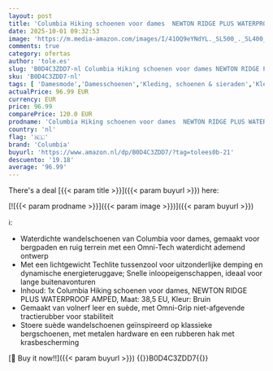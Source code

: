 ```yaml
---
layout: post
title: 'Columbia Hiking schoenen voor dames  NEWTON RIDGE PLUS WATERPROOF AMPED'
date: 2025-10-01 09:32:53
image: 'https://m.media-amazon.com/images/I/41OQ9eYNdYL._SL500_._SL400_.jpg'
comments: true
category: ofertas
author: 'tole.es'
slug: 'B0D4C3ZDD7-nl Columbia Hiking schoenen voor dames NEWTON RIDGE PLUS...'
sku: 'B0D4C3ZDD7-nl'
tags: [ 'Damesmode','Damesschoenen','Kleding, schoenen & sieraden','Kleding, schoenen en sieraden','Trainings- & outdoorschoenen dames','Trekking- & hikinglaarzen dames','Trekking- & hikingschoeisel dames','columbia','🇳🇱', ]
actualPrice: 96.99 EUR
currency: EUR
price: 96.99
comparePrice: 120.0 EUR
prodname: 'Columbia Hiking schoenen voor dames  NEWTON RIDGE PLUS WATERPROOF AMPED'
country: 'nl'
flag: '🇳🇱'
brand: 'Columbia'
buyurl: 'https://www.amazon.nl/dp/B0D4C3ZDD7/?tag=tolees0b-21'
descuento: '19.18'
average: '96.99'
---
```


There's a deal [{{< param title >}}]({{< param buyurl >}})  here:

[![{{< param prodname >}}]({{< param image >}})]({{< param buyurl >}})

ℹ️:

- Waterdichte wandelschoenen van Columbia voor dames, gemaakt voor bergpaden en ruig terrein met een Omni-Tech waterdicht ademend ontwerp
- Met een lichtgewicht Techlite tussenzool voor uitzonderlijke demping en dynamische energieteruggave; Snelle inloopeigenschappen, ideaal voor lange buitenavonturen
- Inhoud: 1x Columbia Hiking schoenen voor dames, NEWTON RIDGE PLUS WATERPROOF AMPED, Maat: 38,5 EU, Kleur: Bruin
- Gemaakt van volnerf leer en suède, met Omni-Grip niet-afgevende tractierubber voor stabiliteit
- Stoere suède wandelschoenen geïnspireerd op klassieke bergschoenen, met metalen hardware en een rubberen hak met krasbescherming

[🛒 Buy it now!!]({{< param buyurl >}})
{{<world>}}B0D4C3ZDD7{{</world>}}
